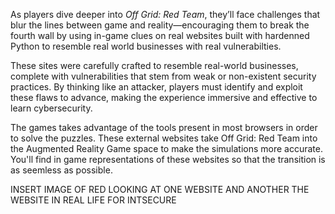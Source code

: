 As players dive deeper into _Off Grid: Red Team_, they’ll face challenges that blur the lines between game and reality—encouraging them to break the fourth wall by using in-game clues on real websites built with hardenned Python to resemble real world businesses with real vulnerabilties.

These sites were carefully crafted to resemble real-world businesses, complete with vulnerabilities that stem from weak or non-existent security practices. By thinking like an attacker, players must identify and exploit these flaws to advance, making the experience immersive and effective to learn cybersecurity.

The games takes advantage of the tools present in most browsers in order to solve the puzzles. These external websites take Off Grid: Red Team into the Augmented Reality Game space to make the simulations more accurate. You'll find in game representations of these websites so that the transition is as seemless as possible.

INSERT IMAGE OF RED LOOKING AT ONE WEBSITE AND ANOTHER THE WEBSITE IN REAL LIFE  FOR INTSECURE
